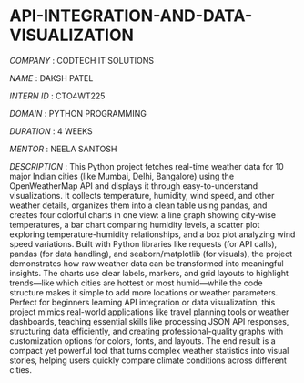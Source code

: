# API-INTEGRATION-AND-DATA-VISUALIZATION

*COMPANY* : CODTECH IT SOLUTIONS

*NAME* : DAKSH PATEL

*INTERN ID* : CTO4WT225

*DOMAIN* : PYTHON PROGRAMMING

*DURATION* : 4 WEEKS

*MENTOR* : NEELA SANTOSH

*DESCRIPTION* :
This Python project fetches real-time weather data for 10 major Indian cities (like Mumbai, Delhi, Bangalore) using the OpenWeatherMap API and displays it through easy-to-understand visualizations. It collects temperature, humidity, wind speed, and other weather details, organizes them into a clean table using pandas, and creates four colorful charts in one view: a line graph showing city-wise temperatures, a bar chart comparing humidity levels, a scatter plot exploring temperature-humidity relationships, and a box plot analyzing wind speed variations. Built with Python libraries like requests (for API calls), pandas (for data handling), and seaborn/matplotlib (for visuals), the project demonstrates how raw weather data can be transformed into meaningful insights. The charts use clear labels, markers, and grid layouts to highlight trends—like which cities are hottest or most humid—while the code structure makes it simple to add more locations or weather parameters. Perfect for beginners learning API integration or data visualization, this project mimics real-world applications like travel planning tools or weather dashboards, teaching essential skills like processing JSON API responses, structuring data efficiently, and creating professional-quality graphs with customization options for colors, fonts, and layouts. The end result is a compact yet powerful tool that turns complex weather statistics into visual stories, helping users quickly compare climate conditions across different cities.
